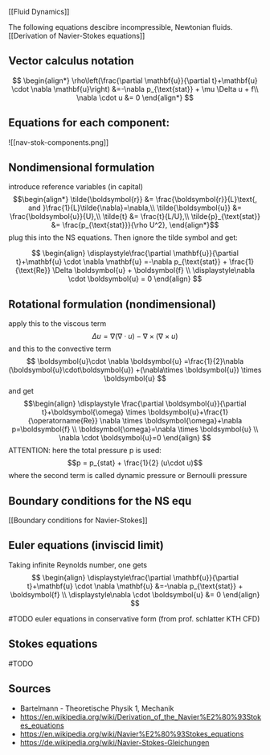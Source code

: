 [[Fluid Dynamics]]

The following equations descibre incompressible, Newtonian fluids.
[[Derivation of Navier-Stokes equations]]

## Vector calculus notation

$$
\begin{align*}
    \rho\left(\frac{\partial \mathbf{u}}{\partial t}+\mathbf{u} \cdot \nabla \mathbf{u}\right) &=-\nabla p_{\text{stat}} + \mu \Delta u + f\\
	\nabla \cdot u &= 0
\end{align*}
$$


## Equations for each component:

![[nav-stok-components.png]]


## Nondimensional formulation
introduce reference variables (in capital)
$$\begin{align*}
    \tilde{\boldsymbol{r}} &= \frac{\boldsymbol{r}}{L}\text{, and }\frac{1}{L}\tilde{\nabla}=\nabla,\\
    \tilde{\boldsymbol{u}} &= \frac{\boldsymbol{u}}{U},\\
    \tilde{t} &= \frac{t}{L/U},\\
    \tilde{p}_{\text{stat}} &= \frac{p_{\text{stat}}}{\rho U^2},
\end{align*}$$
plug this into the NS equations.
Then ignore the tilde symbol and get:

$$
\begin{align}
    \displaystyle\frac{\partial \mathbf{u}}{\partial t}+\mathbf{u} \cdot \nabla \mathbf{u} =-\nabla p_{\text{stat}} + \frac{1}{\text{Re}} \Delta \boldsymbol{u} + \boldsymbol{f} \\
    \displaystyle\nabla \cdot \boldsymbol{u} = 0
\end{align}
$$


## Rotational formulation (nondimensional)
apply this to the viscous term
$$\Delta u = \nabla ( \nabla \cdot u) - \nabla \times (\nabla \times u)
$$
and this to the convective term
$$ \boldsymbol{u}\cdot \nabla \boldsymbol{u} =\frac{1}{2}\nabla (\boldsymbol{u}\cdot\boldsymbol{u}) +(\nabla\times \boldsymbol{u}) \times \boldsymbol{u} $$
and get
$$\begin{align}
    \displaystyle
    \frac{\partial \boldsymbol{u}}{\partial t}+\boldsymbol{\omega} \times \boldsymbol{u}+\frac{1}{\operatorname{Re}} \nabla \times \boldsymbol{\omega}+\nabla p=\boldsymbol{f} \\
    \boldsymbol{\omega}=\nabla \times \boldsymbol{u} \\
    \nabla \cdot \boldsymbol{u}=0
\end{align}
$$
ATTENTION:
here the total pressure p is used:
$$p = p_{stat} + \frac{1}{2} (u\cdot u)$$
where the second term is called dynamic pressure or Bernoulli pressure


## Boundary conditions for the NS equ
[[Boundary conditions for Navier-Stokes]]



## Euler equations (inviscid limit)
Taking infinite Reynolds number, one gets
$$
\begin{align}
    \displaystyle\frac{\partial \mathbf{u}}{\partial t}+\mathbf{u} \cdot \nabla \mathbf{u} &=-\nabla p_{\text{stat}} + \boldsymbol{f} \\
    \displaystyle\nabla \cdot \boldsymbol{u} &= 0
\end{align}
$$

#TODO euler equations in conservative form (from prof. schlatter KTH CFD)


## Stokes equations
#TODO 




## Sources
- Bartelmann - Theoretische Physik 1, Mechanik
- https://en.wikipedia.org/wiki/Derivation_of_the_Navier%E2%80%93Stokes_equations
- https://en.wikipedia.org/wiki/Navier%E2%80%93Stokes_equations
- https://de.wikipedia.org/wiki/Navier-Stokes-Gleichungen